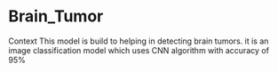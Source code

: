 # Brain_Tumor
Context
This model is build to  helping in detecting brain tumors. it is an image classification model which uses CNN algorithm with accuracy of 95% 
